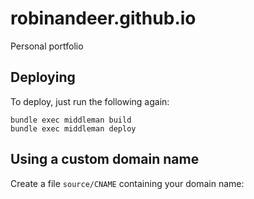 # robinandeer.github.io
Personal portfolio

## Deploying
To deploy, just run the following again:

```console
bundle exec middleman build
bundle exec middleman deploy
```

## Using a custom domain name
Create a file `source/CNAME` containing your domain name:
